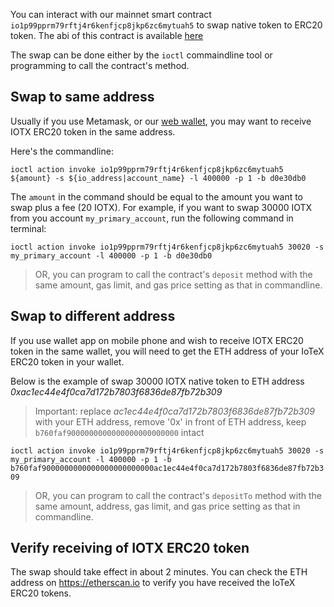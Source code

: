 You can interact with our mainnet smart contract `io1p99pprm79rftj4r6kenfjcp8jkp6zc6mytuah5` to swap native token to ERC20 token. The abi of this contract is available [here](https://github.com/iotexproject/iotex-bootstrap/blob/master/tube/n2e.abi)

The swap can be done either by the `ioctl` commaindline tool or programming to call the contract's method.

##  Swap to same address

Usually if you use Metamask, or our [web wallet](https://iotexscan.io/wallet), you may want to receive IOTX ERC20 token in the same address.

Here's the commandline:

`ioctl action invoke io1p99pprm79rftj4r6kenfjcp8jkp6zc6mytuah5 ${amount} -s ${io_address|account_name} -l 400000 -p 1 -b d0e30db0`

The `amount` in the command should be equal to the amount you want to swap plus a fee (20 IOTX). For example, if you want to swap 30000 IOTX from you account `my_primary_account`, run the following command in terminal:

`ioctl action invoke io1p99pprm79rftj4r6kenfjcp8jkp6zc6mytuah5 30020 -s my_primary_account -l 400000 -p 1 -b d0e30db0`

> OR, you can program to call the contract's `deposit` method with the same amount, gas limit, and gas price setting as that in commandline. 

##  Swap to different address

If you use wallet app on mobile phone and wish to receive IOTX ERC20 token in the same wallet, you will need to get the ETH address of your IoTeX ERC20 token in your wallet.

Below is the example of swap 30000 IOTX native token to ETH address *0xac1ec44e4f0ca7d172b7803f6836de87fb72b309*

> Important: replace *ac1ec44e4f0ca7d172b7803f6836de87fb72b309* with your ETH address, remove '0x' in front of ETH address, keep `b760faf9000000000000000000000000` intact

`ioctl action invoke io1p99pprm79rftj4r6kenfjcp8jkp6zc6mytuah5 30020 -s my_primary_account -l 400000 -p 1 -b b760faf9000000000000000000000000ac1ec44e4f0ca7d172b7803f6836de87fb72b309` 

> OR, you can program to call the contract's `depositTo` method with the same amount, address, gas limit, and gas price setting as that in commandline.

##  Verify receiving of IOTX ERC20 token

The swap should take effect in about 2 minutes. You can check the ETH address on https://etherscan.io to verify you have received the IoTeX ERC20 tokens.
